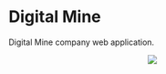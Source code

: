 # Digital Mine

Digital Mine company web application.

<p align="center">
<img src="https://assets.stivenramireza.com/spaces/digital-mine.png">
</p>
